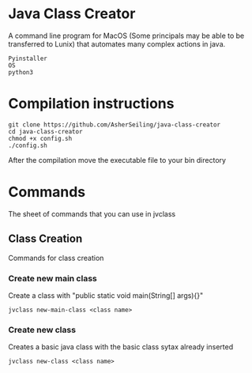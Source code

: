 # Java Class Creator
A command line program for MacOS (Some principals may be able to be transferred to Lunix) that automates many complex actions in java.
```
Pyinstaller
OS
python3
```
# Compilation instructions
```
git clone https://github.com/AsherSeiling/java-class-creator
cd java-class-creator
chmod +x config.sh
./config.sh
```
After the compilation move the executable file to your bin directory
# Commands
The sheet of commands that you can use in jvclass
## Class Creation
Commands for class creation
### Create new main class
Create a class with "public static void main(String[] args){}"
```
jvclass new-main-class <class name>
```
### Create new class
Creates a basic java class with the basic class sytax already inserted
```
jvclass new-class <class name>
```
